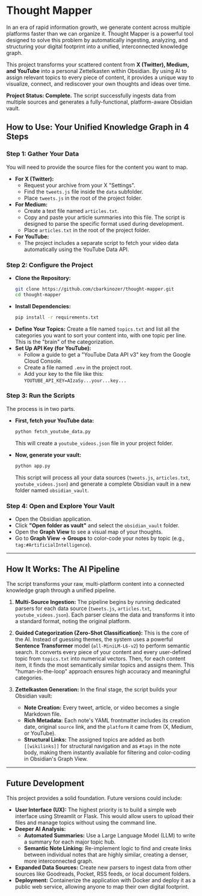 # Thought Mapper

In an era of rapid information growth, we generate content across multiple platforms faster than we can organize it. Thought Mapper is a powerful tool designed to solve this problem by automatically ingesting, analyzing, and structuring your digital footprint into a unified, interconnected knowledge graph.

This project transforms your scattered content from **X (Twitter), Medium, and YouTube** into a personal Zettelkasten within Obsidian. By using AI to assign relevant topics to every piece of content, it provides a unique way to visualize, connect, and rediscover your own thoughts and ideas over time.

**Project Status: Complete.** The script successfully ingests data from multiple sources and generates a fully-functional, platform-aware Obsidian vault.

## How to Use: Your Unified Knowledge Graph in 4 Steps

### Step 1: Gather Your Data

You will need to provide the source files for the content you want to map.

*   **For X (Twitter):**
    *   Request your archive from your X "Settings".
    *   Find the `tweets.js` file inside the `data` subfolder.
    *   Place `tweets.js` in the root of the project folder.
*   **For Medium:**
    *   Create a text file named `articles.txt`.
    *   Copy and paste your article summaries into this file. The script is designed to parse the specific format used during development.
    *   Place `articles.txt` in the root of the project folder.
*   **For YouTube:**
    *   The project includes a separate script to fetch your video data automatically using the YouTube Data API.

### Step 2: Configure the Project

*   **Clone the Repository:**
    ```bash
    git clone https://github.com/cbarkinozer/thought-mapper.git
    cd thought-mapper
    ```
*   **Install Dependencies:**
    ```bash
    pip install -r requirements.txt
    ```
*   **Define Your Topics:** Create a file named `topics.txt` and list all the categories you want to sort your content into, with one topic per line. This is the "brain" of the categorization.
*   **Set Up API Key (for YouTube):**
    *   Follow a guide to get a "YouTube Data API v3" key from the Google Cloud Console.
    *   Create a file named `.env` in the project root.
    *   Add your key to the file like this: `YOUTUBE_API_KEY=AIzaSy...your...key...`

### Step 3: Run the Scripts

The process is in two parts.

*   **First, fetch your YouTube data:**
    ```bash
    python fetch_youtube_data.py
    ```
    This will create a `youtube_videos.json` file in your project folder.

*   **Now, generate your vault:**
    ```bash
    python app.py
    ```
    This script will process all your data sources (`tweets.js`, `articles.txt`, `youtube_videos.json`) and generate a complete Obsidian vault in a new folder named `obsidian_vault`.

### Step 4: Open and Explore Your Vault

*   Open the Obsidian application.
*   Click **"Open folder as vault"** and select the `obsidian_vault` folder.
*   Open the **Graph View** to see a visual map of your thoughts.
*   Go to **Graph View -> Groups** to color-code your notes by topic (e.g., `tag:#ArtificialIntelligence`).

---

## How It Works: The AI Pipeline

The script transforms your raw, multi-platform content into a connected knowledge graph through a unified pipeline.

1.  **Multi-Source Ingestion:** The pipeline begins by running dedicated parsers for each data source (`tweets.js`, `articles.txt`, `youtube_videos.json`). Each parser cleans the data and transforms it into a standard format, noting the original platform.

2.  **Guided Categorization (Zero-Shot Classification):** This is the core of the AI. Instead of guessing themes, the system uses a powerful **Sentence Transformer** model (`all-MiniLM-L6-v2`) to perform semantic search. It converts every piece of your content and every user-defined topic from `topics.txt` into numerical vectors. Then, for each content item, it finds the most semantically similar topics and assigns them. This "human-in-the-loop" approach ensures high accuracy and meaningful categories.

3.  **Zettelkasten Generation:** In the final stage, the script builds your Obsidian vault:
    *   **Note Creation:** Every tweet, article, or video becomes a single Markdown file.
    *   **Rich Metadata:** Each note's YAML frontmatter includes its creation date, original `source` link, and the `platform` it came from (X, Medium, or YouTube).
    *   **Structural Links:** The assigned topics are added as both `[[wikilinks]]` for structural navigation and as `#tags` in the note body, making them instantly available for filtering and color-coding in Obsidian's Graph View.

---

## Future Development

This project provides a solid foundation. Future versions could include:

*   **User Interface (UX):** The highest priority is to build a simple web interface using Streamlit or Flask. This would allow users to upload their files and manage topics without using the command line.
*   **Deeper AI Analysis:**
    *   **Automated Summaries:** Use a Large Language Model (LLM) to write a summary for each major topic hub.
    *   **Semantic Note Linking:** Re-implement logic to find and create links between individual notes that are highly similar, creating a denser, more interconnected graph.
*   **Expanded Data Sources:** Create new parsers to ingest data from other sources like Goodreads, Pocket, RSS feeds, or local document folders.
*   **Deployment:** Containerize the application with Docker and deploy it as a public web service, allowing anyone to map their own digital footprint.